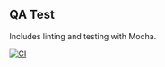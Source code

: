 ## QA Test
Includes linting and testing with Mocha.

[![CI](https://github.com/brigittarucz/softwareQATest/actions/workflows/main.yml/badge.svg)](https://github.com/brigittarucz/softwareQATest/actions/workflows/main.yml)
